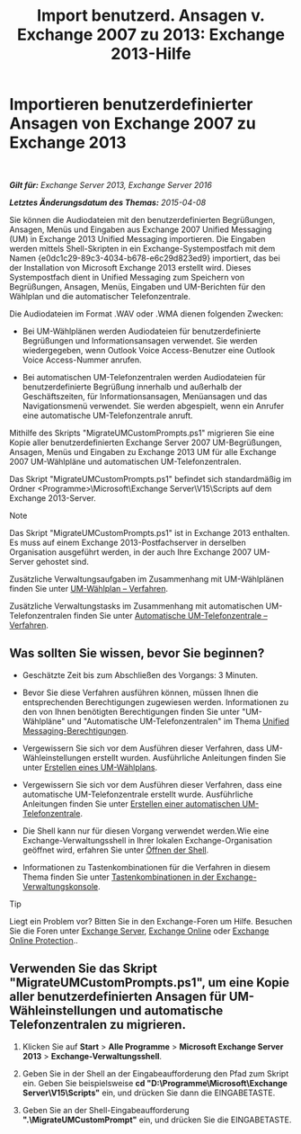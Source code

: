 ﻿---
title: 'Import benutzerd. Ansagen v. Exchange 2007 zu 2013: Exchange 2013-Hilfe'
TOCTitle: Importieren benutzerdefinierter Ansagen von Exchange 2007 zu Exchange 2013
ms:assetid: 70c0b0bc-c0de-4e3c-8144-1fe59f86ebf4
ms:mtpsurl: https://technet.microsoft.com/de-de/library/Gg309147(v=EXCHG.150)
ms:contentKeyID: 54652695
ms.date: 04/24/2018
mtps_version: v=EXCHG.150
ms.translationtype: HT
---

# Importieren benutzerdefinierter Ansagen von Exchange 2007 zu Exchange 2013

 

_**Gilt für:** Exchange Server 2013, Exchange Server 2016_

_**Letztes Änderungsdatum des Themas:** 2015-04-08_

Sie können die Audiodateien mit den benutzerdefinierten Begrüßungen, Ansagen, Menüs und Eingaben aus Exchange 2007 Unified Messaging (UM) in Exchange 2013 Unified Messaging importieren. Die Eingaben werden mittels Shell-Skripten in ein Exchange-Systempostfach mit dem Namen {e0dc1c29-89c3-4034-b678-e6c29d823ed9} importiert, das bei der Installation von Microsoft Exchange 2013 erstellt wird. Dieses Systempostfach dient in Unified Messaging zum Speichern von Begrüßungen, Ansagen, Menüs, Eingaben und UM-Berichten für den Wählplan und die automatischer Telefonzentrale.

Die Audiodateien im Format .WAV oder .WMA dienen folgenden Zwecken:

  - Bei UM-Wählplänen werden Audiodateien für benutzerdefinierte Begrüßungen und Informationsansagen verwendet. Sie werden wiedergegeben, wenn Outlook Voice Access-Benutzer eine Outlook Voice Access-Nummer anrufen.

  - Bei automatischen UM-Telefonzentralen werden Audiodateien für benutzerdefinierte Begrüßung innerhalb und außerhalb der Geschäftszeiten, für Informationsansagen, Menüansagen und das Navigationsmenü verwendet. Sie werden abgespielt, wenn ein Anrufer eine automatische UM-Telefonzentrale anruft.

Mithilfe des Skripts "MigrateUMCustomPrompts.ps1" migrieren Sie eine Kopie aller benutzerdefinierten Exchange Server 2007 UM-Begrüßungen, Ansagen, Menüs und Eingaben zu Exchange 2013 UM für alle Exchange 2007 UM-Wählpläne und automatischen UM-Telefonzentralen.

Das Skript "MigrateUMCustomPrompts.ps1" befindet sich standardmäßig im Ordner \<Programme\>\\Microsoft\\Exchange Server\\V15\\Scripts auf dem Exchange 2013-Server.


> [!NOTE]
> Das Skript "MigrateUMCustomPrompts.ps1" ist in Exchange 2013 enthalten. Es muss auf einem Exchange 2013-Postfachserver in derselben Organisation ausgeführt werden, in der auch Ihre Exchange 2007 UM-Server gehostet sind.



Zusätzliche Verwaltungsaufgaben im Zusammenhang mit UM-Wählplänen finden Sie unter [UM-Wählplan – Verfahren](um-dial-plan-procedures-exchange-2013-help.md).

Zusätzliche Verwaltungstasks im Zusammenhang mit automatischen UM-Telefonzentralen finden Sie unter [Automatische UM-Telefonzentrale – Verfahren](https://review.docs.microsoft.com/de-de/exchange/voice-mail-unified-messaging/automatically-answer-and-route-calls/um-auto-attendant-procedures).

## Was sollten Sie wissen, bevor Sie beginnen?

  - Geschätzte Zeit bis zum Abschließen des Vorgangs: 3 Minuten.

  - Bevor Sie diese Verfahren ausführen können, müssen Ihnen die entsprechenden Berechtigungen zugewiesen werden. Informationen zu den von Ihnen benötigten Berechtigungen finden Sie unter "UM-Wählpläne" und "Automatische UM-Telefonzentralen" im Thema [Unified Messaging-Berechtigungen](unified-messaging-permissions-exchange-2013-help.md).

  - Vergewissern Sie sich vor dem Ausführen dieser Verfahren, dass UM-Wähleinstellungen erstellt wurden. Ausführliche Anleitungen finden Sie unter [Erstellen eines UM-Wählplans](https://review.docs.microsoft.com/de-de/exchange/voice-mail-unified-messaging/connect-voice-mail-system/create-um-dial-plan).

  - Vergewissern Sie sich vor dem Ausführen dieser Verfahren, dass eine automatische UM-Telefonzentrale erstellt wurde. Ausführliche Anleitungen finden Sie unter [Erstellen einer automatischen UM-Telefonzentrale](https://review.docs.microsoft.com/de-de/exchange/voice-mail-unified-messaging/automatically-answer-and-route-calls/create-a-um-auto-attendant).

  - Die Shell kann nur für diesen Vorgang verwendet werden.Wie eine Exchange-Verwaltungsshell in Ihrer lokalen Exchange-Organisation geöffnet wird, erfahren Sie unter [Öffnen der Shell](https://technet.microsoft.com/de-de/library/dd638134\(v=exchg.150\)).

  - Informationen zu Tastenkombinationen für die Verfahren in diesem Thema finden Sie unter [Tastenkombinationen in der Exchange-Verwaltungskonsole](keyboard-shortcuts-in-the-exchange-admin-center-exchange-online-protection-help.md).


> [!TIP]
> Liegt ein Problem vor? Bitten Sie in den Exchange-Foren um Hilfe. Besuchen Sie die Foren unter <A href="https://go.microsoft.com/fwlink/p/?linkid=60612">Exchange Server</A>, <A href="https://go.microsoft.com/fwlink/p/?linkid=267542">Exchange Online</A> oder <A href="https://go.microsoft.com/fwlink/p/?linkid=285351">Exchange Online Protection</A>..



## Verwenden Sie das Skript "MigrateUMCustomPrompts.ps1", um eine Kopie aller benutzerdefinierten Ansagen für UM-Wähleinstellungen und automatische Telefonzentralen zu migrieren.

1.  Klicken Sie auf **Start** \> **Alle Programme** \> **Microsoft Exchange Server 2013** \> **Exchange-Verwaltungsshell**.

2.  Geben Sie in der Shell an der Eingabeaufforderung den Pfad zum Skript ein. Geben Sie beispielsweise **cd "D:\\Programme\\Microsoft\\Exchange Server\\V15\\Scripts"** ein, und drücken Sie dann die EINGABETASTE.

3.  Geben Sie an der Shell-Eingabeaufforderung **".\\MigrateUMCustomPrompt"** ein, und drücken Sie die EINGABETASTE.

